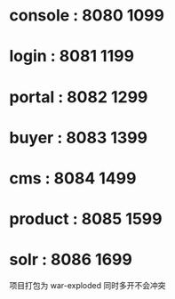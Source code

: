 # console : 8080 1099
# login : 8081 1199
# portal : 8082 1299
# buyer : 8083 1399
# cms : 8084 1499
# product : 8085 1599
# solr : 8086 1699

项目打包为 war-exploded 同时多开不会冲突

